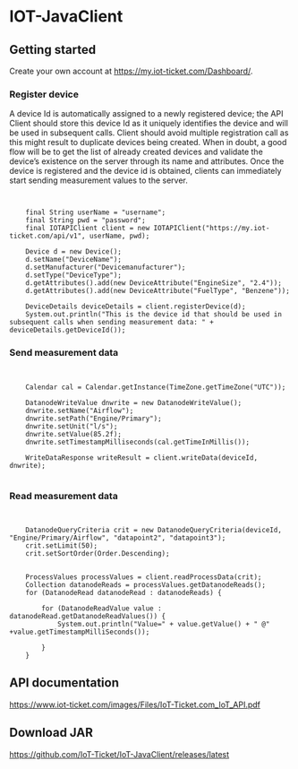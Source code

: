 # IOT-JavaClient

## Getting started

Create your own account at https://my.iot-ticket.com/Dashboard/.

### Register device

A device Id is automatically assigned to a newly registered device; the API Client should store this
device Id as it uniquely identifies the device and will be used in subsequent calls. Client should
avoid multiple registration call as this might result to duplicate devices being created. When
in doubt, a good flow will be to get the list of already created devices and validate the device’s
existence on the server through its name and attributes. Once the device is registered and the
device id is obtained, clients can immediately start sending measurement values to the server.

<pre><code>

    final String userName = "username";
    final String pwd = "password";
    final IOTAPIClient client = new IOTAPIClient("https://my.iot-ticket.com/api/v1", userName, pwd);

    Device d = new Device();
    d.setName("DeviceName");
    d.setManufacturer("Devicemanufacturer");
    d.setType("DeviceType");
    d.getAttributes().add(new DeviceAttribute("EngineSize", "2.4"));
    d.getAttributes().add(new DeviceAttribute("FuelType", "Benzene"));

    DeviceDetails deviceDetails = client.registerDevice(d);
    System.out.println("This is the device id that should be used in subsequent calls when sending measurement data: " + deviceDetails.getDeviceId());
</code></pre>

### Send measurement data

<pre><code>

    Calendar cal = Calendar.getInstance(TimeZone.getTimeZone("UTC"));

    DatanodeWriteValue dnwrite = new DatanodeWriteValue();
    dnwrite.setName("Airflow");
    dnwrite.setPath("Engine/Primary");
    dnwrite.setUnit("l/s");
    dnwrite.setValue(85.2f);
    dnwrite.setTimestampMilliseconds(cal.getTimeInMillis());

    WriteDataResponse writeResult = client.writeData(deviceId, dnwrite);
     
</code></pre>

### Read measurement data
<pre><code>

    DatanodeQueryCriteria crit = new DatanodeQueryCriteria(deviceId, "Engine/Primary/Airflow", "datapoint2", "datapoint3");
    crit.setLimit(50);
    crit.setSortOrder(Order.Descending);


    ProcessValues processValues = client.readProcessData(crit);
    Collection<DatanodeRead> datanodeReads = processValues.getDatanodeReads();
    for (DatanodeRead datanodeRead : datanodeReads) {

        for (DatanodeReadValue value : datanodeRead.getDatanodeReadValues()) {
            System.out.println("Value=" + value.getValue() + " @" +value.getTimestampMilliSeconds());

        }
    }
</code></pre>

## API documentation

https://www.iot-ticket.com/images/Files/IoT-Ticket.com_IoT_API.pdf


## Download JAR

https://github.com/IoT-Ticket/IoT-JavaClient/releases/latest
